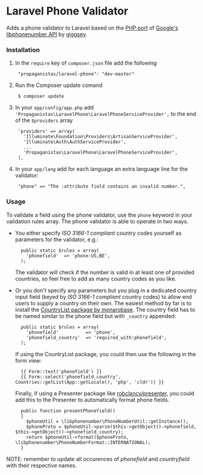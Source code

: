 # Laravel Phone Validator

Adds a phone validator to Laravel based on the [PHP port](https://github.com/giggsey/libphonenumber-for-php) of [Google's libphonenumber API](https://code.google.com/p/libphonenumber/) by [giggsey](https://github.com/giggsey).

### Installation

1. In the `require` key of `composer.json` file add the following

        "propaganistas/laravel-phone": "dev-master"

3. Run the Composer update comand

        $ composer update

4. In your `app/config/app.php` add `'Propaganistas\LaravelPhone\LaravelPhoneServiceProvider',` to the end of the `$providers` array

        'providers' => array(
          'Illuminate\Foundation\Providers\ArtisanServiceProvider',
          'Illuminate\Auth\AuthServiceProvider',
          ...
          'Propaganistas\LaravelPhone\LaravelPhoneServiceProvider',
        ),

5. In your `app/lang` add for each language an extra language line for the validator:

        "phone" => "The :attribute field contains an invalid number.",


### Usage

To validate a field using the phone validator, use the `phone` keyword in your validation rules array. The phone validator is able to operate in two ways.

- You either specify *ISO 3166-1 compliant* country codes yourself as parameters for the validator, e.g.:

        public static $rules = array(
          'phonefield'  => 'phone:US,BE',
        );

  The validator will check if the number is valid in at least one of provided countries, so feel free to add as many country codes as you like.

- Or you don't specify any parameters but you plug in a dedicated country input field (keyed by *ISO 3166-1 compliant* country codes) to allow end users to supply a country on their own. The easiest method by far is to install the [CountryList package by monarobase](https://github.com/Monarobase/country-list). The country field has to be named similar to the phone field but with `_country` appended:

        public static $rules = array(
          'phonefield'          => 'phone',
          'phonefield_country'  => 'required_with:phonefield',
        );

  If using the CountryList package, you could then use the following in the form view:

        {{ Form::text('phonefield') }}
        {{ Form::select('phonefield_country', Countries::getList(App::getLocale(), 'php', 'cldr')) }}


  Finally, if using a Presenter package like [robclancy/presenter](https://github.com/robclancy/presenter), you could add this to the Presenter to automatically format phone fields.

        public function presentPhonefield()
        {
          $phoneUtil = \libphonenumber\PhoneNumberUtil::getInstance();
          $phoneProto = $phoneUtil->parse($this->getObject()->phonefield, $this->getObject()->phonefield_country);
          return $phoneUtil->format($phoneProto, \libphonenumber\PhoneNumberFormat::INTERNATIONAL);
        }



NOTE: remember to update all occurences of *phonefield* and *countryfield* with their respective names.